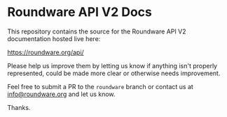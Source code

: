 # Roundware API V2 Docs

This repository contains the source for the Roundware API V2 documentation hosted live here:

https://roundware.org/api/

Please help us improve them by letting us know if anything isn't properly represented, could be made more clear or otherwise needs improvement.

Feel free to submit a PR to the `roundware` branch or contact us at [info@roundware.org](mailto:info@roundware.org) and let us know.

Thanks.
